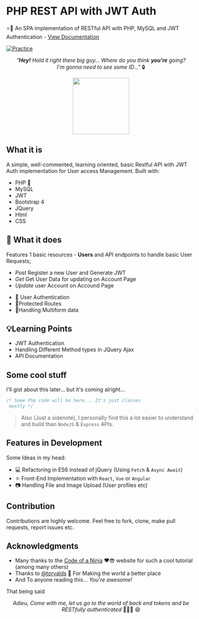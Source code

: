 # PHP REST API with JWT Auth

⭐️🔏 An SPA implementation of RESTful API with PHP, MySQL and JWT Authentication - [View Documentation](https://github.com/bankole2000/php-rest-jwt/blob/master/README.md)

[![Practice](https://img.shields.io/badge/Practice-PHP-purple.svg)]()

_<p align="center">"**Hey!** Hold it right there big guy... Where do you think **you're** going? <br> I'm gonna need to see some ID..."_ 🔒 </p>

<div align="center" style="text-align:center; margin:auto;">
<img align="center" src="https://i.imgur.com/vPi4U6K.png" width="150"/>
</div>

## What it is

A simple, well-commented, learning oriented, basic Restful API with JWT Auth implementation for User access Management. Built with:

- PHP 🐘
- MySQL
- JWT
- Bootstrap 4
- JQuery
- Html
- CSS

## :electric_plug: What it does
Features 1 basic resources - **Users** and API endpoints to handle basic User Requests;
- _Post_ Register a new User and Generate JWT
- _Get_ Get User Data for updating on Account Page
- _Update_ user Account on Accound Page 
* 🙎 User Authentication
* 🔏Protected Routes
* 📃Handling Multiform data

## 💡Learning Points

- JWT Authentication
- Handling Different Method types in JQuery Ajax
- API Documentation

## Some cool stuff

I'll gist about this later... but it's coming alright...

```php
/* Some Php code will be here... It's just classes 
 mostly */
```

> Also (Just a sidenote), I personally find this a lot easier to understand and build than `NodeJS` & `Express` APIs.

## Features in Development
Some Ideas in my head: 

* 💻 Refactoring in ES6 instead of jQuery (Using `Fetch` & `Async Await`) 
* ⚛️ Front-End Implementation with `React`, `Vue` or `Angular`
* 📷 Handling File and Image Upload (User profiles etc) 

## Contribution

Contributions are highly welcome. Feel free to fork, clone, make pull requests, report issues etc.

## Acknowledgments
- Many thanks to the [Code of a Ninja](https://www.codeofaninja.com) ❤️😎  website for such a cool tutorial (among many others)
- Thanks to [@torvalds](https://github.com/torvalds) 🙏 For Making the world a better place
- And To anyone reading this... _You're awesome!_

That being said
_<p align="center">Adieu, Come with me, let us go to the world of back end tokens and be RESTfully authenticated_  🕺🔏🚪 😄</p>
